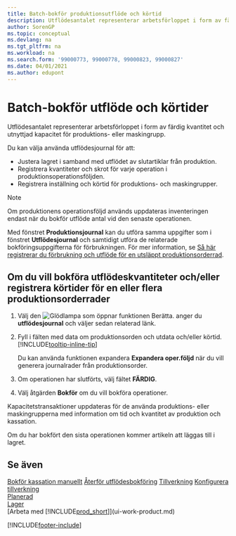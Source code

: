 ```yaml
---
title: Batch-bokför produktionsutflöde och körtid
description: Utflödesantalet representerar arbetsförloppet i form av färdig kvantitet och utnyttjad kapacitet för produktions- eller maskingrupp.
author: SorenGP
ms.topic: conceptual
ms.devlang: na
ms.tgt_pltfrm: na
ms.workload: na
ms.search.form: '99000773, 99000778, 99000823, 99000827'
ms.date: 04/01/2021
ms.author: edupont
---
```

# Batch-bokför utflöde och körtider
Utflödesantalet representerar arbetsförloppet i form av färdig kvantitet och utnyttjad kapacitet för produktions- eller maskingrupp.

Du kan välja använda utflödesjournal för att:

* Justera lagret i samband med utflödet av slutartiklar från produktion.
* Registrera kvantiteter och skrot för varje operation i produktionsoperationsföljden.
* Registrera inställning och körtid för produktions- och maskingrupper.

> [!NOTE]
> Om produktionens operationsföljd används uppdateras inventeringen endast när du bokför utflöde antal vid den senaste operationen.

Med fönstret **Produktionsjournal** kan du utföra samma uppgifter som i fönstret **Utflödesjournal** och samtidigt utföra de relaterade bokföringsuppgifterna för förbrukningen. För mer information, se [Så här registrerar du förbrukning och utflöde för en utsläppt produktionsorderrad](production-how-to-register-consumption-and-output.md).

## Om du vill bokföra utflödeskvantiteter och/eller registrera körtider för en eller flera produktionsorderrader

1. Välj den ![Glödlampa som öppnar funktionen Berätta.](media/ui-search/search_small.png "Berätta för mig vad du vill göra") anger du **utflödesjournal** och väljer sedan relaterad länk.  
2. Fyll i fälten med data om produktionsorden och utdata och/eller körtid. [!INCLUDE[tooltip-inline-tip](includes/tooltip-inline-tip_md.md)]
  
    Du kan använda funktionen expandera **Expandera oper.följd** när du vill generera journalrader från produktionsorder.
  
3. Om operationen har slutförts, välj fältet **FÄRDIG**.  
4. Välj åtgärden **Bokför** om du vill bokföra operationer. 

Kapacitetstransaktioner uppdateras för de använda produktions- eller maskingrupperna med information om tid och kvantitet av produktion och kassation.  

Om du har bokfört den sista operationen kommer artikeln att läggas till i lagret.  

## Se även

[Bokför kassation manuellt](production-how-to-post-scrap.md)
[Återför utflödesbokföring](production-how-to-reverse-output-posting.md)
[Tillverkning](production-manage-manufacturing.md)
[Konfigurera tillverkning](production-configure-production-processes.md)  
[Planerad](production-planning.md)  
[Lager](inventory-manage-inventory.md)  
[Arbeta med [!INCLUDE[prod_short](includes/prod_short.md)]](ui-work-product.md)


[!INCLUDE[footer-include](includes/footer-banner.md)]
